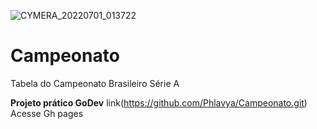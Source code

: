 ![CYMERA_20220701_013722](https://user-images.githubusercontent.com/105249309/176843579-dff9f8b4-c14d-4623-a5e7-49fdd4176d57.jpg)
# Campeonato
Tabela do Campeonato Brasileiro Série A


**Projeto prático GoDev**
link(https://github.com/Phlavya/Campeonato.git)
Acesse Gh pages
